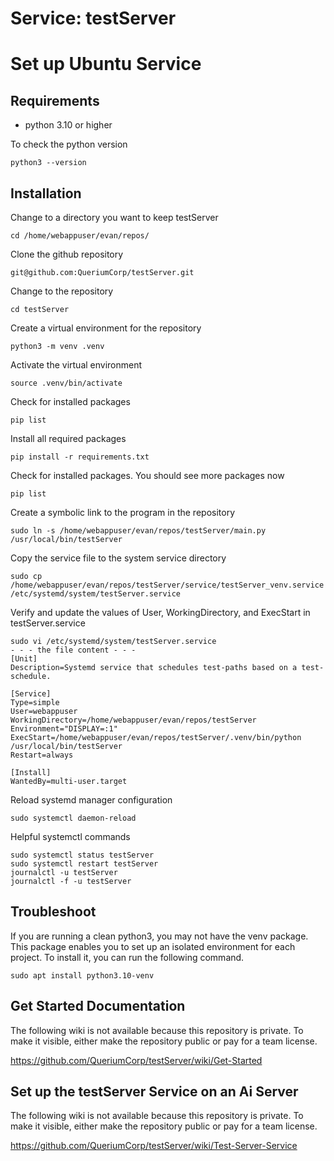 # Service: testServer
# Set up Ubuntu Service 

## Requirements
- python 3.10 or higher

To check the python version
```
python3 --version
```

## Installation
Change to a directory you want to keep testServer
```
cd /home/webappuser/evan/repos/
```
Clone the github repository 
```
git@github.com:QueriumCorp/testServer.git
```
Change to the repository
```
cd testServer
```
Create a virtual environment for the repository
```
python3 -m venv .venv
```
Activate the virtual environment
```
source .venv/bin/activate
```
Check for installed packages
```
pip list
```
Install all required packages
```
pip install -r requirements.txt
```
Check for installed packages. You should see more packages now
```
pip list
```
Create a symbolic link to the program in the repository
```
sudo ln -s /home/webappuser/evan/repos/testServer/main.py /usr/local/bin/testServer
```
Copy the service file to the system service directory
```
sudo cp /home/webappuser/evan/repos/testServer/service/testServer_venv.service /etc/systemd/system/testServer.service
```
Verify and update the values of User, WorkingDirectory, and ExecStart in testServer.service
```
sudo vi /etc/systemd/system/testServer.service
- - - the file content - - -
[Unit]
Description=Systemd service that schedules test-paths based on a test-schedule.

[Service]
Type=simple
User=webappuser
WorkingDirectory=/home/webappuser/evan/repos/testServer
Environment="DISPLAY=:1"
ExecStart=/home/webappuser/evan/repos/testServer/.venv/bin/python /usr/local/bin/testServer
Restart=always

[Install]
WantedBy=multi-user.target
```
Reload systemd manager configuration 
```
sudo systemctl daemon-reload
```
Helpful systemctl commands
```
sudo systemctl status testServer
sudo systemctl restart testServer
journalctl -u testServer
journalctl -f -u testServer
```

## Troubleshoot
If you are running a clean python3, you may not have the venv package. This package enables you to set up an isolated environment for each project. To install it, you can run the following command.
```
sudo apt install python3.10-venv
```

## Get Started Documentation
The following wiki is not available because this repository is private. To make 
it visible, either make the repository public or pay for a team license. 

https://github.com/QueriumCorp/testServer/wiki/Get-Started

## Set up the testServer Service on an Ai Server
The following wiki is not available because this repository is private. To make 
it visible, either make the repository public or pay for a team license. 

https://github.com/QueriumCorp/testServer/wiki/Test-Server-Service